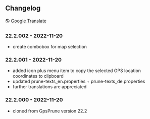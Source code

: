 ## Changelog

&#x1F30E; [Google Translate](https://translate.google.com/translate?sl=en&u=https://github.com/biselliw/test/blob/main/CHANGELOG.md)

### 22.2.002 - 2022-11-20
* create combobox for map selection

### 22.2.001 - 2022-11-20
* added icon plus menu item to copy the selected GPS location coordinates to clipboard
* updated prune-texts_en.properties + prune-texts_de.properties
* further translations are appreciated

### 22.2.000 - 2022-11-20
* cloned from GpsPrune version 22.2
